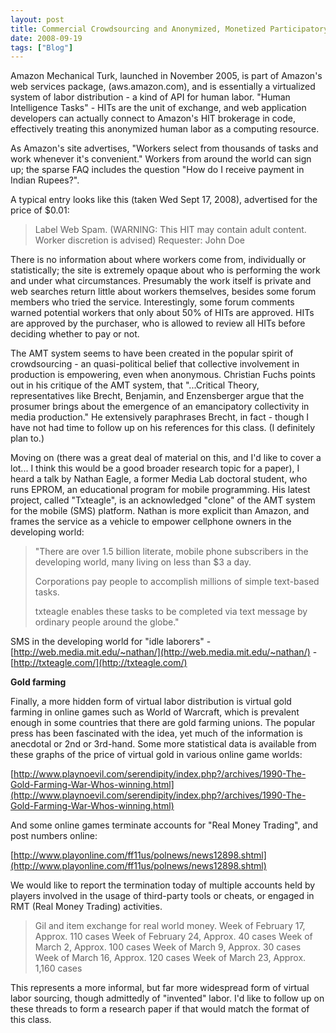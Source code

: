 ```yaml
---
layout: post
title: Commercial Crowdsourcing and Anonymized, Monetized Participatory Production
date: 2008-09-19
tags: ["Blog"]
---
```


Amazon Mechanical Turk, launched in November 2005, is part of Amazon's web services package, (aws.amazon.com), and is essentially a virtualized system of labor distribution - a kind of API for human labor. "Human Intelligence Tasks" - HITs are the unit of exchange, and web application developers can actually connect to Amazon's HIT brokerage in code, effectively treating this anonymized human labor as a computing resource.

As Amazon's site advertises, "Workers select from thousands of tasks and work whenever it's convenient." Workers from around the world can sign up; the sparse FAQ includes the question "How do I receive payment in Indian Rupees?".

A typical entry looks like this (taken Wed Sept 17, 2008), advertised for the price of $0.01:

> Label Web Spam. (WARNING: This HIT may contain adult content. Worker discretion is advised) Requester: John Doe

There is no information about where workers come from, individually or statistically; the site is extremely opaque about who is performing the work and under what circumstances. Presumably the work itself is private and web searches return little about workers themselves, besides some forum members who tried the service. Interestingly, some forum comments warned potential workers that only about 50% of HITs are approved. HITs are approved by the purchaser, who is allowed to review all HITs before deciding whether to pay or not.

The AMT system seems to have been created in the popular spirit of crowdsourcing - an quasi-political belief that collective involvement in production is empowering, even when anonymous. Christian Fuchs points out in his critique of the AMT system, that "...Critical Theory, representatives like Brecht, Benjamin, and Enzensberger argue that the prosumer brings about the emergence of an emancipatory collectivity in media production." He extensively paraphrases Brecht, in fact - though I have not had time to follow up on his references for this class. (I definitely plan to.)

Moving on (there was a great deal of material on this, and I'd like to cover a lot... I think this would be a good broader research topic for a paper), I heard a talk by Nathan Eagle, a former Media Lab doctoral student, who runs EPROM, an educational program for mobile programming. His latest project, called "Txteagle", is an acknowledged "clone" of the AMT system for the mobile (SMS) platform. Nathan is more explicit than Amazon, and frames the service as a vehicle to empower cellphone owners in the developing world:

> "There are over 1.5 billion literate, mobile phone subscribers in the developing world, many living on less than $3 a day.
> 
> Corporations pay people to accomplish millions of simple text-based tasks.
> 
> txteagle enables these tasks to be completed via text message by ordinary people around the globe."

SMS in the developing world for "idle laborers"
    - [http://web.media.mit.edu/~nathan/](http://web.media.mit.edu/~nathan/)
    - [http://txteagle.com/](http://txteagle.com/)

**Gold farming**

Finally, a more hidden form of virtual labor distribution is virtual gold farming in online games such as World of Warcraft, which is prevalent enough in some countries that there are gold farming unions. The popular press has been fascinated with the idea, yet much of the information is anecdotal or 2nd or 3rd-hand. Some more statistical data is available from these graphs of the price of virtual gold in various online game worlds:

[http://www.playnoevil.com/serendipity/index.php?/archives/1990-The-Gold-Farming-War-Whos-winning.html](http://www.playnoevil.com/serendipity/index.php?/archives/1990-The-Gold-Farming-War-Whos-winning.html)

And some online games terminate accounts for "Real Money Trading", and post numbers online:

[http://www.playonline.com/ff11us/polnews/news12898.shtml](http://www.playonline.com/ff11us/polnews/news12898.shtml)

We would like to report the termination today of multiple accounts held by players involved in the usage of third-party tools or cheats, or engaged in RMT (Real Money Trading) activities.

> Gil and item exchange for real world money.
> Week of February 17, Approx. 110 cases
> Week of February 24, Approx. 40 cases
> Week of March 2, Approx. 100 cases
> Week of March 9, Approx. 30 cases
> Week of March 16, Approx. 120 cases
> Week of March 23, Approx. 1,160 cases

This represents a more informal, but far more widespread form of virtual labor sourcing, though admittedly of "invented" labor. I'd like to follow up on these threads to form a research paper if that would match the format of this class.